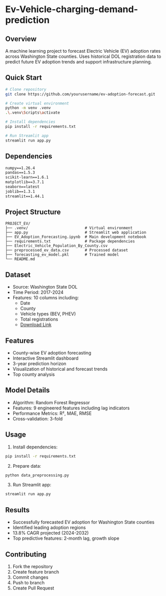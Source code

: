 # Ev-Vehicle-charging-demand-prediction

## Overview
A machine learning project to forecast Electric Vehicle (EV) adoption rates across Washington State counties. Uses historical DOL registration data to predict future EV adoption trends and support infrastructure planning.

## Quick Start
```bash
# Clone repository
git clone https://github.com/yourusername/ev-adoption-forecast.git

# Create virtual environment
python -m venv .venv
.\.venv\Scripts\activate

# Install dependencies
pip install -r requirements.txt

# Run Streamlit app
streamlit run app.py
```

## Dependencies
```txt
numpy==1.26.4
pandas==1.5.3
scikit-learn==1.6.1
matplotlib==3.7.1
seaborn==latest
joblib==1.3.1
streamlit==1.44.1
```

## Project Structure
```
PROJECT_EV/
├── .venv/                         # Virtual environment
├── app.py                         # Streamlit web application
├── EV_Adoption_Forecasting.ipynb  # Main development notebook
├── requirements.txt               # Package dependencies
├── Electric_Vehicle_Population_By_County.csv
├── preprocessed_ev_data.csv       # Processed dataset
├── forecasting_ev_model.pkl       # Trained model
└── README.md
```

## Dataset
- Source: Washington State DOL
- Time Period: 2017-2024
- Features: 10 columns including:
  - Date
  - County
  - Vehicle types (BEV, PHEV)
  - Total registrations
  - [Download Link](https://www.kaggle.com/datasets/sahirmaharajj/electric-vehicle-population-size-2024/data)

## Features
- County-wise EV adoption forecasting
- Interactive Streamlit dashboard
- 3-year prediction horizon
- Visualization of historical and forecast trends
- Top county analysis

## Model Details
- Algorithm: Random Forest Regressor
- Features: 9 engineered features including lag indicators
- Performance Metrics: R², MAE, RMSE
- Cross-validation: 3-fold

## Usage
1. Install dependencies:
```bash
pip install -r requirements.txt
```

2. Prepare data:
```python
python data_preprocessing.py
```

3. Run Streamlit app:
```bash
streamlit run app.py
```

## Results
- Successfully forecasted EV adoption for Washington State counties
- Identified leading adoption regions
- 13.8% CAGR projected (2024-2032)
- Top predictive features: 2-month lag, growth slope

## Contributing
1. Fork the repository
2. Create feature branch
3. Commit changes
4. Push to branch
5. Create Pull Request
